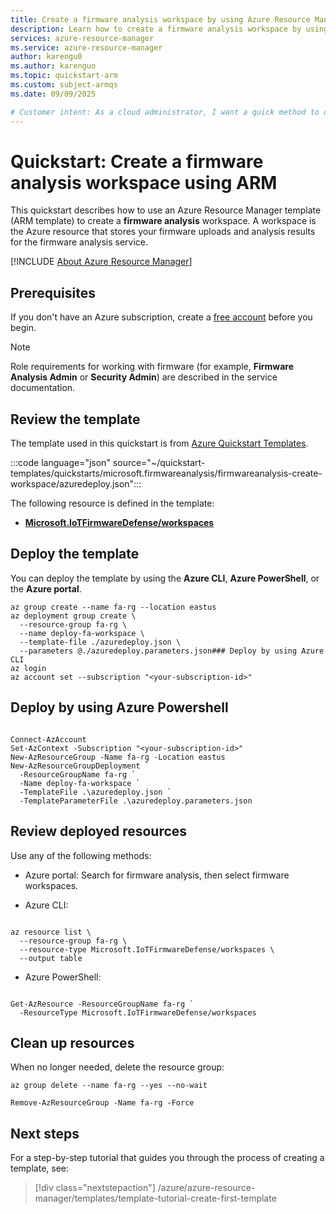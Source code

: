 ```yaml
---
title: Create a firmware analysis workspace by using Azure Resource Manager template (ARM template)
description: Learn how to create a firmware analysis workspace by using an Azure Resource Manager template (ARM template).
services: azure-resource-manager
ms.service: azure-resource-manager
author: karengu0
ms.author: karenguo
ms.topic: quickstart-arm
ms.custom: subject-armqs
ms.date: 09/09/2025

# Customer intent: As a cloud administrator, I want a quick method to deploy an Azure resource for production environments or to evaluate the service's functionality.
---
```


# Quickstart: Create a firmware analysis workspace using ARM

This quickstart describes how to use an Azure Resource Manager template (ARM template) to create a **firmware analysis** workspace. A workspace is the Azure resource that stores your firmware uploads and analysis results for the firmware analysis service.

[!INCLUDE [About Azure Resource Manager](~/reusable-content/ce-skilling/azure/includes/resource-manager-quickstart-introduction.md)]

## Prerequisites

If you don't have an Azure subscription, create a [free account](https://azure.microsoft.com/free/?WT.mc_id=A261C142F) before you begin.

> [!NOTE]
> Role requirements for working with firmware (for example, **Firmware Analysis Admin** or **Security Admin**) are described in the service documentation.


## Review the template

The template used in this quickstart is from [Azure Quickstart Templates](https://learn.microsoft.com/samples/azure/azure-quickstart-templates/firmwareanalysis-create-workspace/).

:::code language="json" source="~/quickstart-templates/quickstarts/microsoft.firmwareanalysis/firmwareanalysis-create-workspace/azuredeploy.json":::

The following resource is defined in the template:

- **[Microsoft.IoTFirmwareDefense/workspaces](/azure/templates/microsoft.iotfirmwaredefense/workspaces)**


## **Deploy the template**

You can deploy the template by using the **Azure CLI**, **Azure PowerShell**, or the **Azure portal**.

```az cli
az group create --name fa-rg --location eastus
az deployment group create \
  --resource-group fa-rg \
  --name deploy-fa-workspace \
  --template-file ./azuredeploy.json \
  --parameters @./azuredeploy.parameters.json### Deploy by using Azure CLI
az login
az account set --subscription "<your-subscription-id>"
```

## Deploy by using Azure Powershell

```azure powershell

Connect-AzAccount
Set-AzContext -Subscription "<your-subscription-id>"
New-AzResourceGroup -Name fa-rg -Location eastus
New-AzResourceGroupDeployment `
  -ResourceGroupName fa-rg `
  -Name deploy-fa-workspace `
  -TemplateFile .\azuredeploy.json `
  -TemplateParameterFile .\azuredeploy.parameters.json

```

## Review deployed resources

Use any of the following methods:

- Azure portal: Search for firmware analysis, then select firmware workspaces.

- Azure CLI:

```azure cli

az resource list \
  --resource-group fa-rg \
  --resource-type Microsoft.IoTFirmwareDefense/workspaces \
  --output table
```

- Azure PowerShell:

```azure powershell

Get-AzResource -ResourceGroupName fa-rg `
  -ResourceType Microsoft.IoTFirmwareDefense/workspaces
```

## Clean up resources
When no longer needed, delete the resource group:

```azure cli
az group delete --name fa-rg --yes --no-wait
```

```azure powershell
Remove-AzResourceGroup -Name fa-rg -Force
```

## Next steps
For a step-by-step tutorial that guides you through the process of creating a template, see:
> [!div class="nextstepaction"]
> /azure/azure-resource-manager/templates/template-tutorial-create-first-template
